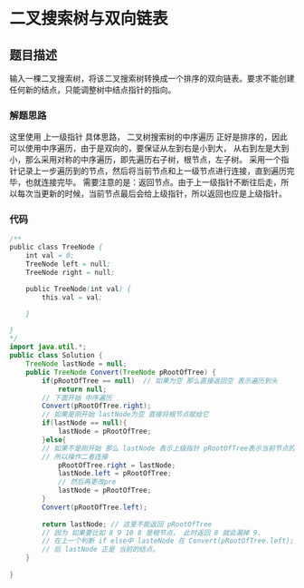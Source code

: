 # 二叉搜索树与双向链表

## 题目描述
输入一棵二叉搜索树，将该二叉搜索树转换成一个排序的双向链表。要求不能创建任何新的结点，只能调整树中结点指针的指向。

### 解题思路
这里使用 上一级指针 
具体思路， 二叉树搜索树的中序遍历 正好是排序的，因此可以使用中序遍历，由于是双向的，要保证从左到右是小到大，
从右到左是大到小，那么采用对称的中序遍历，即先遍历右子树，根节点，左子树。 
采用一个指针记录上一步遍历到的节点，然后将当前节点和上一级节点进行连接，直到遍历完毕，也就连接完毕。
需要注意的是：返回节点。由于上一级指针不断往后走，所以每次当更新的时候，当前节点最后会给上级指针，所以返回也应是上级指针。

### 代码
```java
/**
public class TreeNode {
    int val = 0;
    TreeNode left = null;
    TreeNode right = null;

    public TreeNode(int val) {
        this.val = val;

    }

}
*/
import java.util.*;
public class Solution {
    TreeNode lastNode = null;
    public TreeNode Convert(TreeNode pRootOfTree) {
        if(pRootOfTree == null)  // 如果为空 那么直接返回空 表示遍历到头
            return null;
        // 下面开始 中序遍历
        Convert(pRootOfTree.right);  
        // 如果是刚开始 lastNode为空 直接将根节点赋给它
        if(lastNode == null){
            lastNode = pRootOfTree;
        }else{
        // 如果不是刚开始 那么 lastNode 表示上级指针 pRootOfTree表示当前节点的指针 
        // 所以操作二者连接
            pRootOfTree.right = lastNode;
            lastNode.left = pRootOfTree;
            // 然后再更改pre
            lastNode = pRootOfTree;
        }
        Convert(pRootOfTree.left);
        
        return lastNode; // 这里不能返回 pRootOfTree 
        // 因为 如果要比如 8 9 10 8 是根节点， 此时返回 8 就会漏掉 9.
        // 在上一个判断 if else中 lasteNode 在 Convert(pRootOfTree.left);
        // 后 lastNode 正是 当前的结点。
    }
    
}
```
